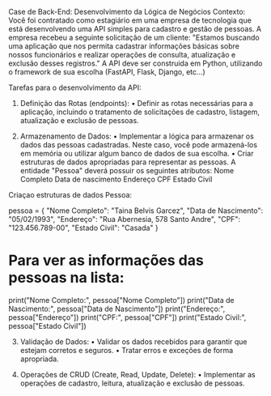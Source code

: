 Case de Back-End: Desenvolvimento da Lógica de Negócios
Contexto:
Você foi contratado como estagiário em uma empresa de tecnologia que está desenvolvendo
uma API simples para cadastro e gestão de pessoas.
A empresa recebeu a seguinte solicitação de um cliente:
"Estamos buscando uma aplicação que nos permita cadastrar informações básicas sobre
nossos funcionários e realizar operações de consulta,
atualização e exclusão desses registros."
A API deve ser construida em Python, utilizando o framework de sua escolha (FastAPI, Flask,
Django, etc...)

Tarefas para o desenvolvimento da API:
1. Definição das Rotas (endpoints):
• Definir as rotas necessárias para a aplicação, incluindo o tratamento de solicitações de
cadastro, listagem, atualização e exclusão de pessoas.

2. Armazenamento de Dados:
• Implementar a lógica para armazenar os dados das pessoas cadastradas. Neste caso, você
pode armazená-los em memória ou utilizar algum banco de dados de sua escolha.
• Criar estruturas de dados apropriadas para representar as pessoas.
A entidade "Pessoa" deverá possuir os seguintes atributos:
Nome Completo
Data de nascimento
Endereço
CPF
Estado Civil

Criaçao estruturas de dados Pessoa:

pessoa = {
    "Nome Completo": "Taina Belvis Garcez",
    "Data de Nascimento": "05/02/1993",
    "Endereço": "Rua Abernesia, 578 Santo Andre",
    "CPF": "123.456.789-00",
    "Estado Civil": "Casada"
}

# Para ver as informações das pessoas na lista:


print("Nome Completo:", pessoa["Nome Completo"])
print("Data de Nascimento:", pessoa["Data de Nascimento"])
print("Endereço:", pessoa["Endereço"])
print("CPF:", pessoa["CPF"])
print("Estado Civil:", pessoa["Estado Civil"])

3. Validação de Dados:
• Validar os dados recebidos para garantir que estejam corretos e seguros.
• Tratar erros e exceções de forma apropriada.

4. Operações de CRUD (Create, Read, Update, Delete):
• Implementar as operações de cadastro, leitura, atualização e exclusão de pessoas.
